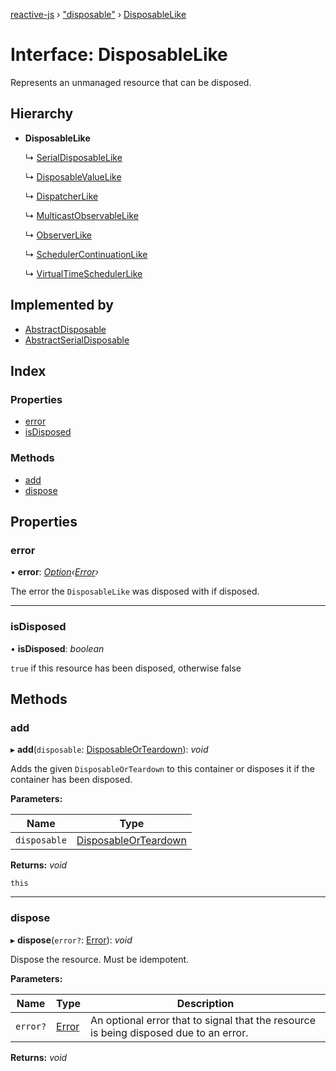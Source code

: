 [reactive-js](../README.md) › ["disposable"](../modules/_disposable_.md) › [DisposableLike](_disposable_.disposablelike.md)

# Interface: DisposableLike

Represents an unmanaged resource that can be disposed.

## Hierarchy

* **DisposableLike**

  ↳ [SerialDisposableLike](_disposable_.serialdisposablelike.md)

  ↳ [DisposableValueLike](_disposable_.disposablevaluelike.md)

  ↳ [DispatcherLike](_observable_.dispatcherlike.md)

  ↳ [MulticastObservableLike](_observable_.multicastobservablelike.md)

  ↳ [ObserverLike](_observable_.observerlike.md)

  ↳ [SchedulerContinuationLike](_scheduler_.schedulercontinuationlike.md)

  ↳ [VirtualTimeSchedulerLike](_scheduler_.virtualtimeschedulerlike.md)

## Implemented by

* [AbstractDisposable](../classes/_disposable_.abstractdisposable.md)
* [AbstractSerialDisposable](../classes/_disposable_.abstractserialdisposable.md)

## Index

### Properties

* [error](_disposable_.disposablelike.md#error)
* [isDisposed](_disposable_.disposablelike.md#isdisposed)

### Methods

* [add](_disposable_.disposablelike.md#add)
* [dispose](_disposable_.disposablelike.md#dispose)

## Properties

###  error

• **error**: *[Option](../modules/_option_.md#option)‹[Error](../modules/_disposable_.md#error)›*

The error the `DisposableLike` was disposed with if disposed.

___

###  isDisposed

• **isDisposed**: *boolean*

`true` if this resource has been disposed, otherwise false

## Methods

###  add

▸ **add**(`disposable`: [DisposableOrTeardown](../modules/_disposable_.md#disposableorteardown)): *void*

Adds the given `DisposableOrTeardown` to this container or disposes it if the container has been disposed.

**Parameters:**

Name | Type |
------ | ------ |
`disposable` | [DisposableOrTeardown](../modules/_disposable_.md#disposableorteardown) |

**Returns:** *void*

`this`

___

###  dispose

▸ **dispose**(`error?`: [Error](../modules/_disposable_.md#error)): *void*

Dispose the resource. Must be idempotent.

**Parameters:**

Name | Type | Description |
------ | ------ | ------ |
`error?` | [Error](../modules/_disposable_.md#error) | An optional error that to signal that the resource is being disposed due to an error.  |

**Returns:** *void*
